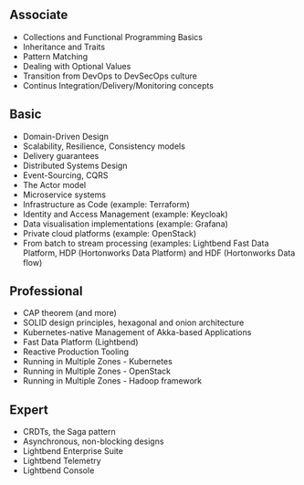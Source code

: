 ## Associate

- Collections and Functional Programming Basics
- Inheritance and Traits
- Pattern Matching
- Dealing with Optional Values
- Transition from DevOps to DevSecOps culture
- Continus Integration/Delivery/Monitoring concepts

## Basic
- Domain-Driven Design
- Scalability, Resilience, Consistency models
- Delivery guarantees 
- Distributed Systems Design
- Event-Sourcing, CQRS
- The Actor model
- Microservice systems
- Infrastructure as Code (example: Terraform)
- Identity and Access Management (example: Keycloak)
- Data visualisation implementations (example: Grafana)
- Private cloud platforms (example: OpenStack)
- From batch to stream processing (examples: Lightbend Fast Data Platform, HDP (Hortonworks Data Platform)
and HDF (Hortonworks Data flow)

## Professional
- CAP theorem (and more)
- SOLID design principles, hexagonal and onion architecture
- Kubernetes-native Management of Akka-based Applications
- Fast Data Platform (Lightbend)
- Reactive Production Tooling
- Running in Multiple Zones - Kubernetes
- Running in Multiple Zones - OpenStack
- Running in Multiple Zones - Hadoop framework

## Expert
- CRDTs, the Saga pattern
- Asynchronous, non-blocking designs
- Lightbend Enterprise Suite
- Lightbend Telemetry
- Lightbend Console  
